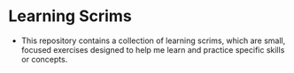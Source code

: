 # Learning Scrims
- This repository contains a collection of learning scrims, which are small, focused exercises designed to help me learn and practice specific skills or concepts.